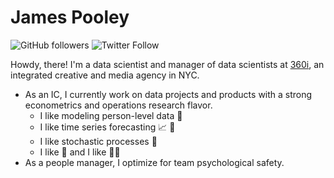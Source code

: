 # James Pooley

![GitHub followers](https://img.shields.io/github/followers/jamespooley?label=Follow&style=social) ![Twitter Follow](https://img.shields.io/twitter/follow/jamspooley?label=Follow&style=social)

Howdy, there! I'm a data scientist and manager of data scientists at [360i](https://www.360i.com/), an integrated creative and media agency in NYC.

* As an IC, I currently work on data projects and products with a strong econometrics and operations research flavor.
    * I like modeling person-level data 👨
    * I like time series forecasting 📈 🔮
    * I like stochastic processes 🎲
    * I like 🐍 and I like 🏴‍☠️
* As a people manager, I optimize for team psychological safety.
